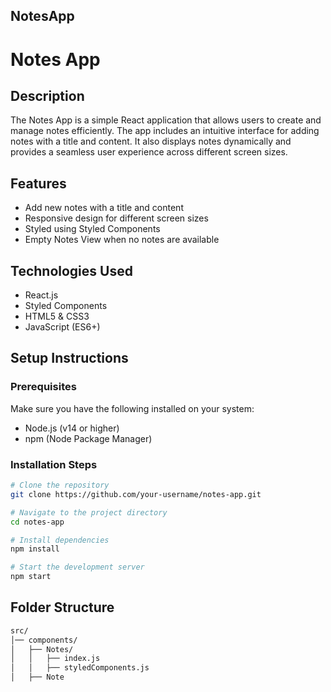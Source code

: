 ## NotesApp

# Notes App

## Description
The Notes App is a simple React application that allows users to create and manage notes efficiently. The app includes an intuitive interface for adding notes with a title and content. It also displays notes dynamically and provides a seamless user experience across different screen sizes.

## Features
- Add new notes with a title and content
- Responsive design for different screen sizes
- Styled using Styled Components
- Empty Notes View when no notes are available

## Technologies Used
- React.js
- Styled Components
- HTML5 & CSS3
- JavaScript (ES6+)

## Setup Instructions
### Prerequisites
Make sure you have the following installed on your system:
- Node.js (v14 or higher)
- npm (Node Package Manager)

### Installation Steps
```sh
# Clone the repository
git clone https://github.com/your-username/notes-app.git

# Navigate to the project directory
cd notes-app

# Install dependencies
npm install

# Start the development server
npm start
```

## Folder Structure
```sh
src/
│── components/
│   ├── Notes/
│   │   ├── index.js
│   │   ├── styledComponents.js
│   ├── Note
